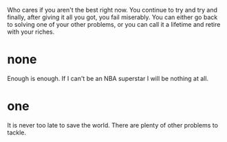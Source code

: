Who cares if you aren't the best right now. You continue to try and try and finally, after giving it all you got, you fail miserably. You can either go back to solving one of your other problems, or you can call it a lifetime and retire with your riches.

# none
Enough is enough. If I can't be an NBA superstar I will be nothing at all.

# one
It is never too late to save the world. There are plenty of other problems to tackle.
